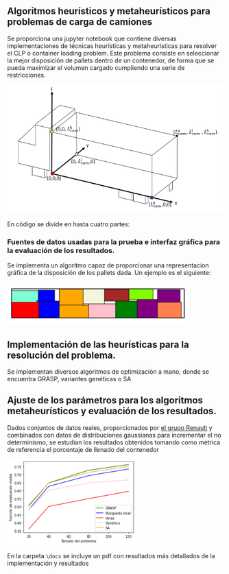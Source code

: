 ## Algoritmos heurísticos y metaheurísticos para problemas de carga de camiones
Se proporciona una jupyter notebook que contiene diversas implementaciones de técnicas heurísticas y metaheurísticas para resolver el CLP o container loading problem.
Este problema consiste en seleccionar la mejor disposición de pallets dentro de un contenedor, de forma que se pueda maximizar el volumen cargado cumpliendo una serie de restricciones. 

<img src="/figs/problema.png" alt="Texto Alternativo"  height="300">



En código se divide en hasta cuatro partes:

### Fuentes de datos usadas para la prueba e interfaz gráfica para la evaluación de los resultados.
Se implementa un algoritmo capaz de proporcionar una representacion gráfica de la disposición de los pallets dada. Un ejemplo es el siguiente:



<img src="/figs/interfaz.png" alt="Texto Alternativo" height="100">



## Implementación de las heurísticas para la resolución del problema.
Se implementan diversos algoritmos de optimización a mano, donde se encuentra GRASP, variantes genéticas o SA

## Ajuste de los parámetros para los algoritmos metaheurísticos y evaluación de los resultados.
Dados conjuntos de datos reales, proporcionados por [el grupo Renault](https://www.roadef.org/challenge/2022/en/) y combinados con datos de distribuciones gaussianas para incrementar el no determinismo, se estudian los resultados obtenidos tomando como métrica de referencia el porcentaje de llenado del contenedor

<img src="/figs/results.png" alt="Resultados" height="200">



En la carpeta `\docs` se incluye un pdf con resultados más detallados de la implementación y resultados